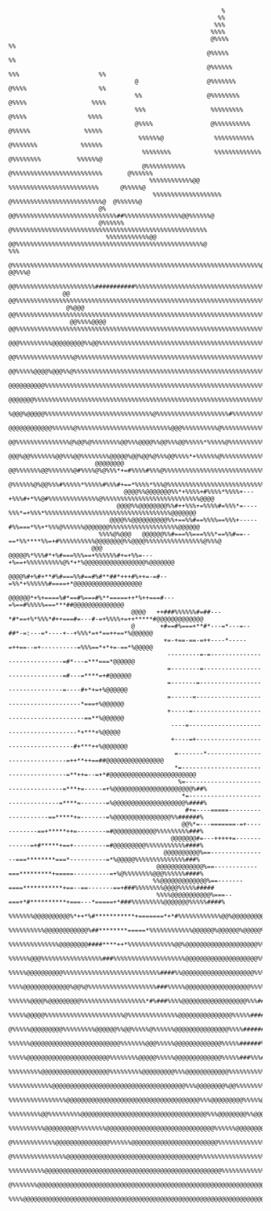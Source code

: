                                                                                                                                                                 
                                                                                                                                                                
                                                                                                                                                                
                                                                                                                                                                
                                                               %                                                                                                
                                                              %%                                                                                                
                                                             %%%                                                                                                
                                                            %%%%                                                                                                
                                                            @%%%%             %%                                                                                
                                                           @%%%%%             %%                                                                                
                                                           @%%%%%%            %%%                      %%                                                       
                                       @                   @%%%%%%%          @%%%%                    %%                                                        
                                       %%                  @%%%%%%%%         @%%%%                  %%%%                                                        
                                       %%%                  %%%%%%%%%        @%%%%                 %%%%                                                         
                                       @%%%%                @%%%%%%%%%%      @%%%%%               %%%%%                                                         
                                        %%%%%%@              %%%%%%%%%%%     @%%%%%%%            %%%%%%                                                         
                                         %%%%%%%%            %%%%%%%%%%%%%   @%%%%%%%%          %%%%%%@                                                         
                                         @%%%%%%%%%%%         @%%%%%%%%%%%%%%%%%%%%%%%%%       @%%%%%%                                                          
                                           %%%%%%%%%%%%@@       %%%%%%%%%%%%%%%%%%%%%%%%%      @%%%%%@                                                          
                                            %%%%%%%%%%%%%%%%%%%  @%%%%%%%%%%%%%%%%%%%%%%%%%@  @%%%%%%@                                                          
                             @%              @@%%%%%%%%%%%%%%%%%%%%%%%%%%%%##%%%%%%%%%%%%%%%%@@%%%%%%@                                                          
                             @%%%%%%           @%%%%%%%%%%%%%%%%%%%%%%%%%%%%%%%%%%%%%%%%%%%%%%%%%%%%%%                                                          
                               %%%%%%%%%%%%@@   @@%%%%%%%%%%%%%%%%%%%%%%%%%%%%%%%%%%%%%%%%%%%%%%%%%%%%@                    %%%                                  
                                 @%%%%%%%%%%%%%%%%%%%%%%%%%%%%%%%%%%%%%%%%%%%%%%%%%%%%%%%%%%%%%%%%%%%%%@@              @@%%%@                                   
                                   @@%%%%%%%%%%%%%%%%%%%%%%###########%%%%%%%%%%%%%%%%%%%%%%%%%%%%%%%%%%%%@@@@@@@@@@@%%%%%%%                                    
                   @@                @@%%%%%%%%%%%%%%%%%%%%%%%%%%%%%%%%%%%%%%%%%%%%%%%%%%%%%%%%%%%%%%%%%%%%%%%%%%%%%%%%%%@@                                     
                    @%@@@               @@%%%%%%%%%%%%%%%%%%%%%%%%%%%%%%%%%%%%%%%%%%%%%%%%%%%%%%%%%%%%%%%%%%%%%%%%%%%%%%@@                                      
                     @@%%%%@@@@             @@%%%%%%%%%%%%%%%%%%%%%%%%%%%%%%%%%%%%%%%%%%%%%%%%%%%%%%%%%%%%%%%%%%%%%%%%@                                         
                      @@@%%%%%%%%%@@@@@@@@@%%@@%%%%%%%%%%%%%%%%%%%%%%%%%%%%%%%%%%%%%%%%%%%%%%%%%%%%%%%%%%%%%%%%%%%%@                                            
                         @@%%%%%%%%%%%%%%%%@%%%%%%%%%%%%%%%%%%%%%%%%%%%%%%%%%%%%%%%%%%%%%%%%%%%%%%%%%%%%%%%%%%%%%@@                                             
                             @@%%%%%@@@@%@@@%%@%%%%%%%%%%%%%%%%%%%%%%%%%%%%%%%%%%%%%%%%%%%%%%%%%%%%%%%%%%%%%%%%%%@@                                             
                                   @@@@@@@@@@%%%%%%%%%%%%%%%%%%%%%%%%%%%%%%%%%%%%%%%%%%%%%%%%%%%%%%%%%%%%%%%%%%%%%%%@@                                          
                                   @@@@@@@%%%%%%%%%%%%%%%%%%%%%%%%%%%%%%%%%%%%%%%%%%%%%%%%%%%%%%%%%%%%%%%%%%%%%%%%%%%%%%@@@@                                    
                             %@@@%@@@@@%%%%%%%%%%%%%%%%%%%%%%%%%%%%%%@%%%%%%%%%%%%%%%%%%%%#%%%%%%%%%%%%%%%%%%%%%%%%%%%%%%%@@@@%%@@@                             
               @@@@@@@@@@@@%%%%%%@%%%%%%%%%%%%%%%%%%%%%%%%%%@@@%%%%%%%%%%@%%%%%%%%%%%%%%%%#%%%%%%%%%%%%%%%%%%%%%%%%%%%@@@@@@@@                                  
                 @@%%%%%%%%%%%%%%%@%@@%@%%%%%%%%@@%%%@@@@%%@@%%%@@%%%%%*%%%%%@%%%%%%%%%%%%%%%%%%%%%%%%%%%%%%%%%%%%%%%%@@@@@@@                                   
                    @@@%@@%%%%%%%@@%%%@@%%%%%%%%@@@@@%@@%@@%@%%%@@%%%%*+%%%%%%@%%%%%%%%%%%%%%%%%%%%%%%%%%%%%%%%%%%%%%%%%%%@@@@@@@@@@@@@@                        
                            @@@@@@@@   @@%%%%%%%@@%%%%%%%@#%%%%@%@%%%*+=#%%%%#%%%@%%%%%%%%%%%%%%%%%%%%%%%%%%%%%%%%%%%%%%%%%%%%%%%%%%%@@@                        
                                      @%%%%%%@%@@%%%#%%%%%*%%%%%#%%%#+==*%%%%*%%%@%%%%%%%%%%%%%%%%%%%%%%%%%%%%%%%%%%%%%%%%%%%%%%%%@@@                           
                                    @@@@%%@@@@@@@%%*+%%%%+#%%%%*%%%%+---+%%%#+*%%@#%%%%%%%%%%%%%%@%%%%%%%%%%%%%%%%%%%%%%%%%%%@@@@                               
                                  @@@@%%@@@@@@@@%%#++%%%+=%%%%#=%%%*=----%%%*=+%%%*%%%%%%%%%%%%%%%%%%%%%%%%%%%%%%%%%%%@@@@@@@                                   
                                @@@@%%@@@@@@@@@@%%+==%%#==%%%%==%%%+-----#%%===*%%+*%%%@%%%%%%@@@@@@@%%%%%%%%%%%%%%%%%%%@@@@@@                                  
                             %%%%@%@@@   @@@@@@%%#===%%===%%%*==%%#==--==*%%****%%=+#%%%%%%%%%%@@@@@@@@%%@@@@%%%%%%%%%%%%%%%%@%%%@                              
                           @@@          @@@@@%*%%%#*+%#===%%%==+%%%%%%#+=+%%=---+%==+%%%%%%%%%%@%*+*%@@@@@@@@@@@@@@@@@%@@@@@@@                                  
                                        @@@@%#+%#+**#%#===%%#==#%#**##*+++#%++=-=#--=%%*+%%%%%%#====+*@@@@@@@@@@@@@@@@@@@                                       
                                       @@@@@@*+%+====%#*==#%===#%**=====++*%++===#---=%==#%%%%%===***##@@@@@@@@@@@@@@                                           
                                      @@@@   ++###%%%%%%#=##---*#*==+%*%%%*#++===#=---#-=+%%%%+=++*****#@@@@@@@@@@@@@                                           
                                      @       +#==#%===+**#*---=*---=--##*-=:---=*----+--+%%%*=+*==++==*%@@@@@@                                                 
                                               +=-+==-==-=++----*-----=++==--=+----------=%%%==*+*+=-==*%@@@@@                                                  
                                                ---------=-=-----------------------------=#*---=***===*@@@@@@                                                   
                                                =--------=-------------------------------=#---=****=+#@@@@@@                                                    
                                                =-------=--------------------------------=----#+*+=+%@@@@@@                                                     
                                                =------=--------------------------------------*===+%@@@@@@                                                      
                                                +-----=----------------------------------------==**%@@@@@@                                                      
                                                 ----=---------------------------------------*+***+%@@@@@                                                       
                                                 +----=+------------------------------------#+***++%@@@@@@@                                                     
                                                  =-------*-------------------------------=++**++==##@@@@@@@@@@@@@@@@                                           
                                                  *=--------------------------------------=**++=--=+*#@@@@@@@@@@@@@@@@@@@@@@@@                                  
                                                   %=------------------------------------=***+=-----=+%@@@@@@@@@@@@@@@@@@@@@@%##%                               
                                                    *=----------------------------------=****=-------=%@@@@@@@@@@@@@@@@@@@@%####%                               
                                                     #+=----=====--------------------==*****+=-------=%@@@@@@@@@@@@@@@@%%######%                                
                                                    @@%*=---=======-=+------------==+*****++=--------=#@@@@@@@@@@@@%%%%%%%%%###%                                
                                                 @@@@@@@#=---+++++=-------------=+#*****+==+---------=#@@@@@@@@@%%%%%%%%%%%####%                                
                                               @@@@@@@@@@%==----------------===********===*----------=*%@@@@@%%%%%%%%%%%%%%###%                                 
                                             @@@@@@@@@@@@@%==------------===*********+=====----------=+%@%%%%%%%%@@@%%%%%%####%                                 
                                            %%@@@@@@@@@@@@@%==-------====***********+==--==-------==+###%%%%%%%%@@@@%%%%%#####                                  
                                             %%%%@@@@@@@@@@@%===--===+*#**********+===---*=====+*###%%%%%%%%%@@@@@@@%%%%%####%                                  
                                             %%%%%%%@@@@@@@@@@%*++*%#***********+=======*+*#%%%%%%%%%%%%@@%@@@@@@@@@%%%%#####%                                  
                                              %%%%%%%%%%@@@@@@@@@@@@%##********=====*%%%%%%%%%%%%@@@@@@%@@@@@@%@@@@@%%%#####%%                                  
                                               %%%%%%%%%%%%%%@@@@@@@@####****++*%%%%%%%%%%%%%@@%@@@@@@@@@@@@@@@@@@@@%%%#####%                                   
                                               %%%%%%@@@%%%%%%%%%%%%%%%%%###%%%%%%%%%%%%%%%%%%%%@@@@@@@@@@@@@@@@@@@@%%%#####%                                   
                                                %%%%%@@@@@@@@@@%%%%%%%%%%%%%%%%%%%%%%%%%%%####%%@@@@@@@@@@@@@@@@@@@@%%%%####%%                                  
                                                 %%%%@@@@@@@@@@@@@%@@%@%%%%%%%%%%%%%%%%%%%###%%%%%@@@@@@@@@@@@@@@@@@%%%%#####%                                  
                                                 %%%%%%@@@@%@@@@@@@@@%%%%%%%%%%%%%%%%%%*#%###%%%%@@@@@@@@@@@@@@@@@@%%%######%%                                  
                                                  %%%%%@@@@@%%%%%%%%%%%%%%%%%%%%%%@%%%%%%%%%%%%%%@@@@@@@@@@@@@@@%%%%%######%%##%                                
                                                  @%%%%%@@@@@@@@@%%%%%%%%%@@@@@@%%@@%%%%%@%%%%%%@@@@@@@@@@@@@@@%%%%#######%######%%                             
                                                  %%%%%%@@@@@@@@@@@@@@@@@@@@@@@@@%%%%%%%@@@%%%%%@@@@@@@@@@@@@%%%%%######%%###########%%%                        
                                                  %%%%%@@@@@@@@@@@@@@@@@@@@@@@%%%%%%%%@@@@@%%%%%@@@@@@@@@@@@@%%%%%###%%%###################%%%                  
                                              %%%%%%%%%@@@@@@@@@@@@@@@@@@@%%%%%%%%%@@@@@@@@@%%%@@@@@@@@@@@@%%%%%%%%%%%%%#######################%%%%             
                                           %%%%%%%%%%%%@@@@@@@@@@@@@@@@@@@@@@@@@@@@@@@@@@@@@%%%@@@@@@@@%@@%%%%%%%%%%%%%%%%###########################%%%%       
                                       %%%%%%%%%%%%%%%%@@@@@@@@@@@@@@@@@@@@@@@@@@@@@@@@@@@@@%%%@@@@@@@@@%%%%%@@@@@@@%%%%%%%%%###########################%%%%%%  
                                    %%%%%%%%%@@%%%%%%%%%@@@@@@@@@@@@@@@@@@@@@@@@@@@@@@@@@@@%%%@@@@@@@@%%@@@@@@@@@@@@@@@%%%%%%%%%#%%%#######################%###%
                               %%%%%%%%%%@@@@@@@@@%%%%%%%%@@@@@@@@@@@@@@@@@@@@@@@@@@@@@@%%%%%%@@@@@@@@@@@@@@@@@@@@@@@@@@@@@%%%%%%%%%%%%%########################
                          @%%%%%%%%%%%%@@@@@@@@@@@@@@@%%%%%%@@@@@@@@@@@@@@@@@@@@@@@@%%%%%%%%%%%%%@@@@@@@@@@@@@@@@@@@@@@@@@@@@@@@@%%%%%%%%%%%%%%%%#%#############
                    @%%%%%%%%%%%%%%%@@@@@@@@@@@@@@@@@@@@@@@@@@@@@@@@@@@@@%%%%%%%%%%%%%%%%%%%%%%%%%%@@@@@@@@@@@@@@@@@@@@@@@@@@@@@@@@@@@@@@@%@%%%%%%%%%%%%%#######
                  %%%%%%%%%%@@@@@@@@@@@@@@@@@@@@@@@@@@@@@@@@@@@@@@@@@@@@@@@@@%%%%%%%%%%%%%%%%%%%%%%@@@@@@@@@@@@@@@@@@@@@@@@@@@@@@@@@@@@@@@@@@@@@@@%%%%%%%%%%%%##
                 @%%%%%%%@@@@@@@@@@@@@@@@@@@@@@@@@@@@@@@@@@@@@@@@@@@@@@@@@@@@@@@@@@@@@@@@@@%%%%%%%%%%%%@@@@@@@@@@@@@@@@@@@@@@@@@@@@@@@@@@@@@@@@@@@@@@@@%%%%%%%%%
                 %%%%@@@@@@@@@@@@@@@@@@@@@@@@@@@@@@@@@@@@@@@@@@@@@@@@@@@@@@@@@@@@@@@@@@@@@@@%%%%%%%%%%%%%@@@@@@@@@@@@@@@@@@@@@@@@@@@@@@@@@@@@@@@@@@@@@@@@%%%%%%%
